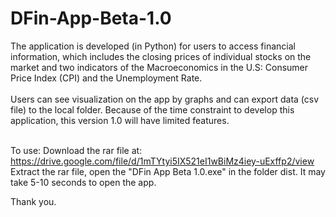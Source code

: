 # DFin-App-Beta-1.0
The application is developed (in Python) for users to access financial information, which includes the closing prices of individual stocks on the market and two indicators of the Macroeconomics in the U.S: Consumer Price Index (CPI) and the Unemployment Rate. <br /> <br />
Users can see visualization on the app by graphs and can export data (csv file) to the local folder. Because of the time constraint to develop this application, this version 1.0 will have limited features. <br /> <br />

To use: Download the rar file at: https://drive.google.com/file/d/1mTYtyi5IX521eI1wBiMz4iey-uExffp2/view <br />
Extract the rar file, open the "DFin App Beta 1.0.exe" in the folder dist. It may take 5-10 seconds to open the app. <br />

Thank you.
